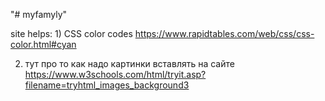 "# myfamyly" 

site helps:
1)
CSS color codes
https://www.rapidtables.com/web/css/css-color.html#cyan


2) тут про то как надо картинки вставлять на сайте
https://www.w3schools.com/html/tryit.asp?filename=tryhtml_images_background3